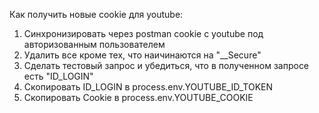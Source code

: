 Как получить новые cookie для youtube:

1. Синхронизировать через postman cookie с youtube под авторизованным пользователем
2. Удалить все кроме тех, что наичинаются на "__Secure"
3. Сделать тестовый запрос и убедиться, что в полученном запросе есть "ID_LOGIN"
4. Скопировать ID_LOGIN в process.env.YOUTUBE_ID_TOKEN
5. Скопировать Cookie в process.env.YOUTUBE_COOKIE
